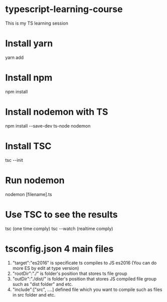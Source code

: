# typescript-learning-course
This is my TS learning session


# Install yarn
yarn add

# Install npm
npm install

# Install nodemon with TS
npm install --save-dev ts-node nodemon

# Install TSC
tsc --init

# Run nodemon 
nodemon [filename].ts

# Use TSC to see the results
tsc (one time comply)
tsc --watch (realtime comply)


# tsconfig.json 4 main files
1. "target":"es2016" is specificate ts compiles to JS es2016 (You can do more ES by edit at type version)
2. "rootDir":"./" is folder's position that stores ts file group
3. "outDir":"./dist/" is folder's position that stores JS compiled file group such as "dist folder" and etc. 
4. "include":["src", ....] defined file which you want to compile such as files in src folder and etc.
